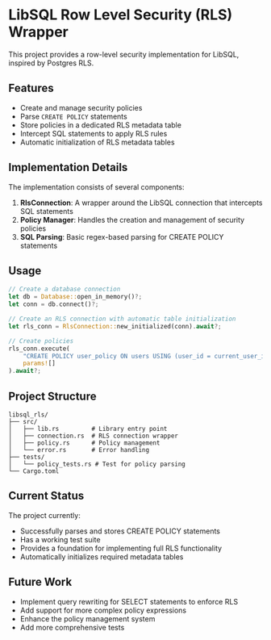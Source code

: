 # LibSQL Row Level Security (RLS) Wrapper

This project provides a row-level security implementation for LibSQL, inspired by Postgres RLS.

## Features

- Create and manage security policies
- Parse `CREATE POLICY` statements
- Store policies in a dedicated RLS metadata table
- Intercept SQL statements to apply RLS rules
- Automatic initialization of RLS metadata tables

## Implementation Details

The implementation consists of several components:

1. **RlsConnection**: A wrapper around the LibSQL connection that intercepts SQL statements
2. **Policy Manager**: Handles the creation and management of security policies
3. **SQL Parsing**: Basic regex-based parsing for CREATE POLICY statements

## Usage

```rust
// Create a database connection
let db = Database::open_in_memory()?;
let conn = db.connect()?;

// Create an RLS connection with automatic table initialization
let rls_conn = RlsConnection::new_initialized(conn).await?;

// Create policies
rls_conn.execute(
    "CREATE POLICY user_policy ON users USING (user_id = current_user_id())",
    params![]
).await?;
```

## Project Structure

```
libsql_rls/
├── src/
│   ├── lib.rs         # Library entry point
│   ├── connection.rs  # RLS connection wrapper
│   ├── policy.rs      # Policy management
│   └── error.rs       # Error handling
├── tests/
│   └── policy_tests.rs # Test for policy parsing
└── Cargo.toml
```

## Current Status

The project currently:
- Successfully parses and stores CREATE POLICY statements
- Has a working test suite
- Provides a foundation for implementing full RLS functionality
- Automatically initializes required metadata tables

## Future Work

- Implement query rewriting for SELECT statements to enforce RLS
- Add support for more complex policy expressions
- Enhance the policy management system
- Add more comprehensive tests 